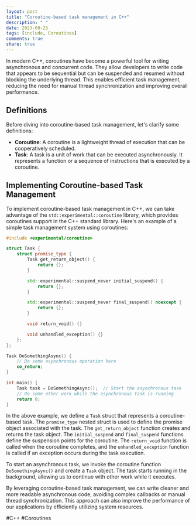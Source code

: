 ```yaml
---
layout: post
title: "Coroutine-based task management in C++"
description: " "
date: 2023-09-25
tags: [include, Coroutines]
comments: true
share: true
---
```


In modern C++, coroutines have become a powerful tool for writing asynchronous and concurrent code. They allow developers to write code that appears to be sequential but can be suspended and resumed without blocking the underlying thread. This enables efficient task management, reducing the need for manual thread synchronization and improving overall performance.

## Definitions

Before diving into coroutine-based task management, let's clarify some definitions:

- **Coroutine**: A coroutine is a lightweight thread of execution that can be cooperatively scheduled.
- **Task**: A task is a unit of work that can be executed asynchronously. It represents a function or a sequence of instructions that is executed by a coroutine.

## Implementing Coroutine-based Task Management

To implement coroutine-based task management in C++, we can take advantage of the `std::experimental::coroutine` library, which provides coroutines support in the C++ standard library. Here's an example of a simple task management system using coroutines:

```cpp
#include <experimental/coroutine>

struct Task {
    struct promise_type {
        Task get_return_object() {
            return {};
        }

        std::experimental::suspend_never initial_suspend() {
            return {};
        }

        std::experimental::suspend_never final_suspend() noexcept {
            return {};
        }

        void return_void() {}

        void unhandled_exception() {}
    };
};

Task DoSomethingAsync() {
    // Do some asynchronous operation here
    co_return;
}

int main() {
    Task task = DoSomethingAsync();  // Start the asynchronous task
    // Do some other work while the asynchronous task is running
    return 0;
}
```

In the above example, we define a `Task` struct that represents a coroutine-based task. The `promise_type` nested struct is used to define the promise object associated with the task. The `get_return_object` function creates and returns the task object. The `initial_suspend` and `final_suspend` functions define the suspension points for the coroutine. The `return_void` function is called when the coroutine completes, and the `unhandled_exception` function is called if an exception occurs during the task execution.

To start an asynchronous task, we invoke the coroutine function `DoSomethingAsync()` and create a `Task` object. The task starts running in the background, allowing us to continue with other work while it executes.

By leveraging coroutine-based task management, we can write cleaner and more readable asynchronous code, avoiding complex callbacks or manual thread synchronization. This approach can also improve the performance of our applications by efficiently utilizing system resources.

#C++ #Coroutines